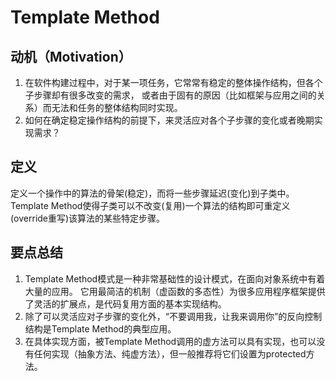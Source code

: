 # Template Method

## 动机（Motivation）
1. 在软件构建过程中，对于某一项任务，它常常有稳定的整体操作结构，但各个子步骤却有很多改变的需求，
   或者由于固有的原因（比如框架与应用之间的关系）而无法和任务的整体结构同时实现。
2. 如何在确定稳定操作结构的前提下，来灵活应对各个子步骤的变化或者晚期实现需求？

## 定义
定义一个操作中的算法的骨架(稳定)，而将一些步骤延迟(变化)到子类中。
Template Method使得子类可以不改变(复用)一个算法的结构即可重定义(override重写)该算法的某些特定步骤。

## 要点总结
1. Template Method模式是一种非常基础性的设计模式，在面向对象系统中有着大量的应用。
   它用最简洁的机制（虚函数的多态性）为很多应用程序框架提供了灵活的扩展点，是代码复用方面的基本实现结构。
2. 除了可以灵活应对子步骤的变化外，“不要调用我，让我来调用你”的反向控制结构是Template Method的典型应用。
3. 在具体实现方面，被Template Method调用的虚方法可以具有实现，也可以没有任何实现（抽象方法、纯虚方法），但一般推荐将它们设置为protected方法。